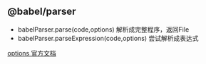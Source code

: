 ## @babel/parser
* babelParser.parse(code,options) 解析成完整程序，返回File
* babelParser.parseExpression(code,options) 尝试解析成表达式

[options 官方文档](https://babeljs.io/docs/en/babel-parser#options)
